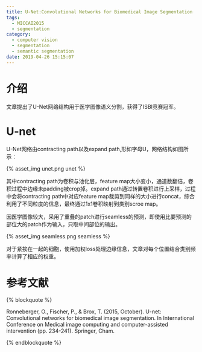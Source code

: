 ```yaml
---
title: U-Net:Convolutional Networks for Biomedical Image Segmentation
tags:
  - MICCAI2015
  - segmentation
category:
  - computer vision
  - segmentation
  - semantic segmentation
date: 2019-04-26 15:15:07
---
```


# 介绍

文章提出了U-Net网络结构用于医学图像语义分割，获得了ISBI竞赛冠军。

# U-net
U-Net网络由contracting path以及expand path,形如字母U，网络结构如图所示：

<div class='img-size-half'>
{% asset_img unet.png unet %}
</div>

其中contracting path为卷积与池化层，feature map大小变小，通道数翻倍，卷积过程中边缘未padding被crop掉。expand path通过转置卷积进行上采样，过程中会将contracting path中对应feature map裁剪到同样的大小进行concat，综合利用了不同粒度的信息，最终通过1x1卷积映射到类别scroe map。

因医学图像较大，采用了重叠的patch进行seamless的预测，即使用比要预测的部位大的patch作为输入，只取中间部位的输出。

<div class='img-size-half'>
{% asset_img seamless.png seamless %}
</div>

对于紧挨在一起的细胞，使用加权loss处理边缘信息，文章对每个位置结合类别频率计算了相应的权重。

# 参考文献

{% blockquote %}

Ronneberger, O., Fischer, P., & Brox, T. (2015, October). U-net: Convolutional networks for biomedical image segmentation. In International Conference on Medical image computing and computer-assisted intervention (pp. 234-241). Springer, Cham.

{% endblockquote %}
